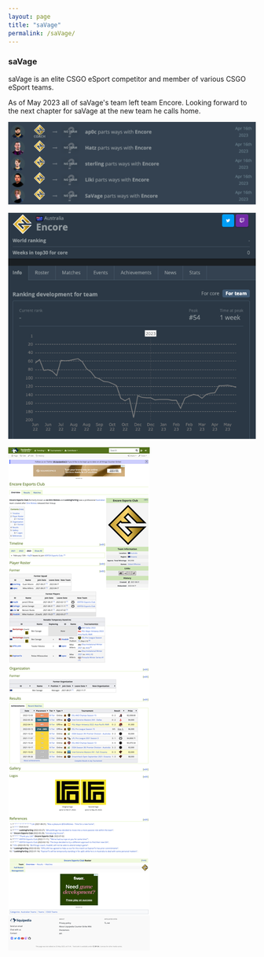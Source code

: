 ```yaml
---
layout: page
title: "saVage"
permalink: /saVage/
---
```



###   saVage

saVage is an elite CSGO eSport competitor and member of various CSGO eSport teams.

As of May 2023 all of saVage's team left team Encore.  Looking forward to the next chapter for saVage at the new team he calls home.
  

![](/assets/saVage-and-team-part-ways-with-Encore.png)  

![](/assets/Encore-ranking-2022-2023.png)  

![](/assets/counterstrike-CSGO-Encore-Esports-Club-2023-05-29.jpg)  

